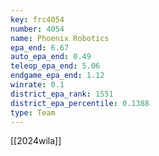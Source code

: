 ```yaml
---
key: frc4054
number: 4054
name: Phoenix Robotics
epa_end: 6.67
auto_epa_end: 0.49
teleop_epa_end: 5.06
endgame_epa_end: 1.12
winrate: 0.1
district_epa_rank: 1551
district_epa_percentile: 0.1388
type: Team
---
```

[[2024wila]]
